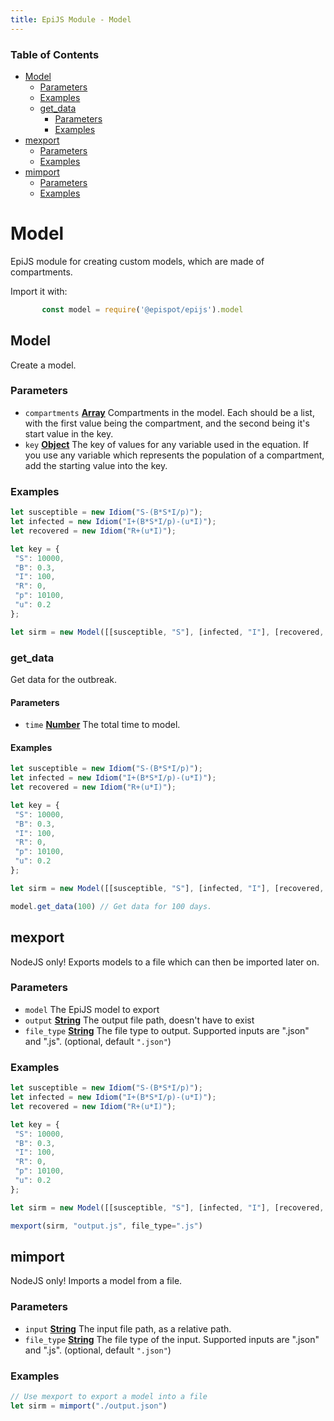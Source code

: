 ```yaml
---
title: EpiJS Module - Model
---
```

<!-- Generated by documentation.js. Update this documentation by updating the source code. -->

### Table of Contents


*   [Model][2]
    *   [Parameters][3]
    *   [Examples][4]
    *   [get_data][5]
        *   [Parameters][6]
        *   [Examples][7]
*   [mexport][8]
    *   [Parameters][9]
    *   [Examples][10]
*   [mimport][11]
    *   [Parameters][12]
    *   [Examples][13]

# Model

EpiJS module for creating custom models, which are made of compartments.

Import it with:
```javascript
       const model = require('@epispot/epijs').model
```
## Model

Create a model.

### Parameters

*   `compartments` **[Array][14]** Compartments in the model. Each should be a list, with the first value being the compartment, and the second being it's start value in the key.
*   `key` **[Object][15]** The key of values for any variable used in the equation. If you use any variable which represents the population of a compartment, add the starting value into the key.

### Examples

```javascript
let susceptible = new Idiom("S-(B*S*I/p)");
let infected = new Idiom("I+(B*S*I/p)-(u*I)");
let recovered = new Idiom("R+(u*I)");

let key = {
 "S": 10000,
 "B": 0.3,
 "I": 100,
 "R": 0,
 "p": 10100,
 "u": 0.2
};

let sirm = new Model([[susceptible, "S"], [infected, "I"], [recovered, "R"]], key)
```

### get_data

Get data for the outbreak.

#### Parameters

*   `time` **[Number][16]** The total time to model.

#### Examples

```javascript
let susceptible = new Idiom("S-(B*S*I/p)");
let infected = new Idiom("I+(B*S*I/p)-(u*I)");
let recovered = new Idiom("R+(u*I)");

let key = {
 "S": 10000,
 "B": 0.3,
 "I": 100,
 "R": 0,
 "p": 10100,
 "u": 0.2
};

let sirm = new Model([[susceptible, "S"], [infected, "I"], [recovered, "R"]], key)

model.get_data(100) // Get data for 100 days.
```

## mexport

NodeJS only! Exports models to a file which can then be imported later on.

### Parameters

*   `model`  The EpiJS model to export
*   `output` **[String][17]** The output file path, doesn't have to exist
*   `file_type` **[String][17]** The file type to output. Supported inputs are ".json" and ".js". (optional, default `".json"`)

### Examples

```javascript
let susceptible = new Idiom("S-(B*S*I/p)");
let infected = new Idiom("I+(B*S*I/p)-(u*I)");
let recovered = new Idiom("R+(u*I)");

let key = {
 "S": 10000,
 "B": 0.3,
 "I": 100,
 "R": 0,
 "p": 10100,
 "u": 0.2
};

let sirm = new Model([[susceptible, "S"], [infected, "I"], [recovered, "R"]], key)

mexport(sirm, "output.js", file_type=".js")
```

## mimport

NodeJS only! Imports a model from a file.

### Parameters

*   `input` **[String][17]** The input file path, as a relative path.
*   `file_type` **[String][17]** The file type of the input. Supported inputs are ".json" and ".js". (optional, default `".json"`)

### Examples

```javascript
// Use mexport to export a model into a file
let sirm = mimport("./output.json")
```

[1]: #model-2

[2]: #model

[3]: #get-data

[4]: #examples

[5]: #get_data

[6]: #parameters-1

[7]: #examples-1

[8]: #mexport

[9]: #parameters-2

[10]: #examples-2

[11]: #mimport

[12]: #parameters-3

[13]: #examples-3

[14]: https://developer.mozilla.org/docs/Web/JavaScript/Reference/Global_Objects/Array

[15]: https://developer.mozilla.org/docs/Web/JavaScript/Reference/Global_Objects/Object

[16]: https://developer.mozilla.org/docs/Web/JavaScript/Reference/Global_Objects/Number

[17]: https://developer.mozilla.org/docs/Web/JavaScript/Reference/Global_Objects/String
